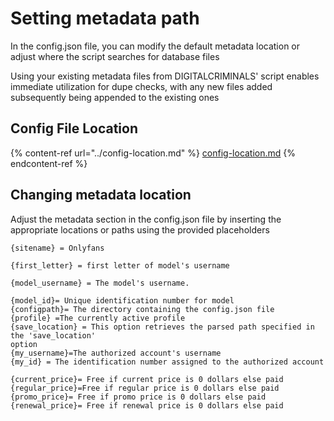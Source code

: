 # Setting metadata path

In the config.json file, you can modify the default metadata location or adjust where the script searches for database files

Using your existing metadata files from DIGITALCRIMINALS' script enables immediate utilization for dupe checks, with any new files added subsequently being appended to the existing ones

## Config File Location

{% content-ref url="../config-location.md" %}
[config-location.md](../config-location.md)
{% endcontent-ref %}

## Changing metadata location

Adjust the metadata section in the config.json file by inserting the appropriate locations or paths using the provided placeholders

```
{sitename} = Onlyfans

{first_letter} = first letter of model's username

{model_username} = The model's username.

{model_id}= Unique identification number for model
{configpath}= The directory containing the config.json file
{profile} =The currently active profile
{save_location} = This option retrieves the parsed path specified in the 'save_location' 
option
{my_username}=The authorized account's username
{my_id} = The identification number assigned to the authorized account

{current_price}= Free if current price is 0 dollars else paid
{regular_price}=Free if regular price is 0 dollars else paid
{promo_price}= Free if promo price is 0 dollars else paid
{renewal_price}= Free if renewal price is 0 dollars else paid
```
